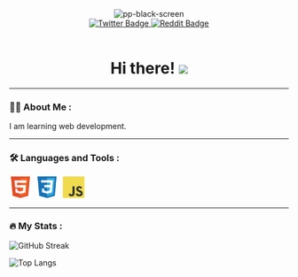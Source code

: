 <div id="header" align="center">


<img width="122" border-radius="50%" alt="pp-black-screen" src="https://user-images.githubusercontent.com/102653304/166836891-92808c96-d895-4551-ba6b-0b9457c9f176.png" >

  
  <div id="badges">
  <a href="https://twitter.com/xSeanxMillerx">
    <img src="https://img.shields.io/badge/Twitter-blue?logo=twitter&logoColor=white&style=for-the-badge" alt="Twitter Badge"/>
  </a>
  <a href="https://www.reddit.com/user/xseanxmillerx">
     <img src="https://img.shields.io/badge/Reddit-orange?logo=reddit&logoColor=white&style=for-the-badge" alt="Reddit Badge"/>
  </a>
  </div>

  <img src="https://komarev.com/ghpvc/?username=xSeanxMillerx&style=flat-square&color=lightgrey" alt=""/>
  
  <h1>
  Hi there!
  <img src="https://media.giphy.com/media/hvRJCLFzcasrR4ia7z/giphy.gif" width="30px"/> 
</h1>
</div>



---

### :man_technologist: About Me :

I am learning web development.

---

### :hammer_and_wrench: Languages and Tools :

<div>
    <img src="https://github.com/devicons/devicon/blob/master/icons/html5/html5-original.svg" title="HTML5" alt="HTML5" width="40" height="40"/>&nbsp;
    <img src="https://github.com/devicons/devicon/blob/master/icons/css3/css3-original.svg" title="CSS3" alt="CSS3" width="40" height="40"/>&nbsp;
    <img src="https://github.com/devicons/devicon/blob/master/icons/javascript/javascript-original.svg" title="Javascript" alt="Javascript" width="40" height="40"/>&nbsp;
</div>

---

### :fire: My Stats :

![GitHub Streak](http://github-readme-streak-stats.herokuapp.com?user=xSeanxMillerx&theme=dark&background=000000)

![Top Langs](https://github-readme-stats.vercel.app/api/top-langs/?username=xSeanxMillerx&layout=compact&theme=vision-friendly-dark)

